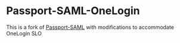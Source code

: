 Passport-SAML-OneLogin
=============

This is a fork of [Passport-SAML](https://github.com/bergie/passport-saml) with modifications to accommodate OneLogin SLO
